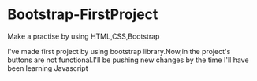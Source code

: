 # Bootstrap-FirstProject
Make a practise by using HTML,CSS,Bootstrap

I've made first project by using bootstrap library.Now,in the project's buttons are not functional.I'll be pushing new changes by the time I'll have been learning Javascript
